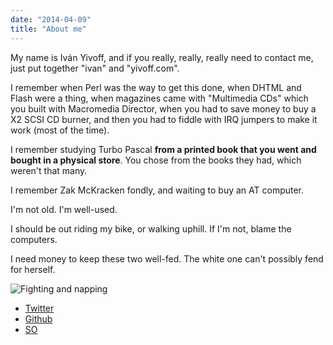```yaml
---
date: "2014-04-09"
title: "About me"
---
```


My name is Iván Yivoff, and if you really, really, really need to contact me, just put together "ivan" and "yivoff.com".

I remember when Perl was the way to get this done, when DHTML and Flash were a thing, when magazines came with "Multimedia CDs" which you built with Macromedia Director, when you had to save money to buy a X2 SCSI CD burner, and then you had to fiddle with IRQ jumpers to make it work (most of the time).

I remember studying Turbo Pascal **from a printed book that you went and bought in a physical store**. You chose from the books they had, which weren't that many.

I remember Zak McKracken fondly, and waiting to buy an AT computer.

I'm not old. I'm well-used.

I should be out riding my bike, or walking uphill. If I'm not, blame the computers.

I need money to keep these two well-fed. The white one can't possibly fend for herself.

![Fighting and napping](/images/the_cats_sleep_weirdly.jpeg)

* [Twitter](https://twitter.com/the_yivi)
* [Github](https://github.com/yivi)
* [SO](https://stackoverflow.com/users/1426539/yivi)
